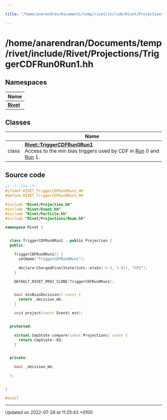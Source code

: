 ```yaml
---

title: "/home/anarendran/Documents/temp/rivet/include/Rivet/Projections/TriggerCDFRun0Run1.hh"

---
```


# /home/anarendran/Documents/temp/rivet/include/Rivet/Projections/TriggerCDFRun0Run1.hh



## Namespaces

| Name           |
| -------------- |
| **[Rivet](http://example.org/namespaces/namespacerivet/)**  |

## Classes

|                | Name           |
| -------------- | -------------- |
| class | **[Rivet::TriggerCDFRun0Run1](http://example.org/classes/classrivet_1_1triggercdfrun0run1/)** <br>Access to the min bias triggers used by CDF in <a href="http://example.org/classes/classrivet_1_1run/">Run</a> 0 and <a href="http://example.org/classes/classrivet_1_1run/">Run</a> 1.  |




## Source code

```cpp
// -*- C++ -*-
#ifndef RIVET_TriggerCDFRun0Run1_HH
#define RIVET_TriggerCDFRun0Run1_HH

#include "Rivet/Projection.hh"
#include "Rivet/Event.hh"
#include "Rivet/Particle.hh"
#include "Rivet/Projections/Beam.hh"

namespace Rivet {


  class TriggerCDFRun0Run1 : public Projection {
  public:

    TriggerCDFRun0Run1() {
      setName("TriggerCDFRun0Run1");

      declare(ChargedFinalState(Cuts::etaIn(-5.9, 5.9)), "CFS");
    }

    DEFAULT_RIVET_PROJ_CLONE(TriggerCDFRun0Run1);


    bool minBiasDecision() const {
      return _decision_mb;
    }

    void project(const Event& evt);


  protected:

    virtual CmpState compare(const Projection&) const {
      return CmpState::EQ;
    }


  private:

    bool _decision_mb;

  };


}

#endif
```


-------------------------------

Updated on 2022-07-28 at 11:25:43 +0100
